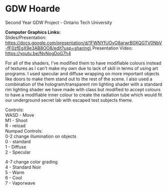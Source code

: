 # GDW Hoarde
 
 Second Year GDW Project - Ontario Tech University
 
**Computer Graphics Links:**  
Slides/Presentation: https://docs.google.com/presentation/d/1FWNYfUOvO8arwrB0XQGTV0NbV-fF0zfEgX9e3AB8OO8/edit?usp=sharing\
Presentation Video: [https://youtu.be/NvNogDoG7h4  ](https://youtu.be/VXBjzOk49As)

For all of the shaders, I've modified them to have modifiable colours instead of textures as I can't make my own due to lack of skill in terms of using art programs. I used specular and diffuse wrapping on more important objects like doors to make them stand out to the rest of the scene. I also used a combination of the hologram/transparent rim lighting shader with a standard rim lighting shader we have made with class but modified to accept colours to have a modifiable inner colour to create the radiation tube which would fit our underground secret lab with escaped test subjects theme.

Controls:\
WASD - Move\
M1 - Shoot\
R - reload\
Numpad Controls:\
0-2 change illumination on objects\
0 - standard\
1 - Diffuse\
2 - Specular

4-7 change color grading\
4 - Standard Noir\
5 - Warm\
6 - Cool\
7 - Vaporwave
